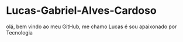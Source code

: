 # Lucas-Gabriel-Alves-Cardoso
olá, bem vindo ao meu GitHub, me chamo Lucas é sou apaixonado por Tecnologia 
